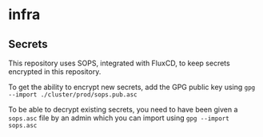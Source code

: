 # infra

## Secrets

This repository uses SOPS, integrated with FluxCD, to keep secrets encrypted in
this repository.

To get the ability to encrypt new secrets, add the GPG public key using
`gpg --import ./cluster/prod/sops.pub.asc` 

To be able to decrypt existing secrets, you need to have been given a
`sops.asc` file by an admin which you can import using `gpg --import sops.asc`
